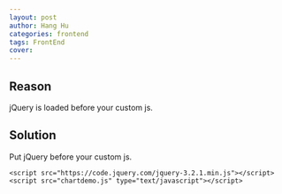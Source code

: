```yaml
---
layout: post
author: Hang Hu
categories: frontend
tags: FrontEnd 
cover: 
---
```


## Reason

jQuery is loaded before your custom js.

## Solution

Put jQuery before your custom js.

```
<script src="https://code.jquery.com/jquery-3.2.1.min.js"></script>
<script src="chartdemo.js" type="text/javascript"></script>
```
